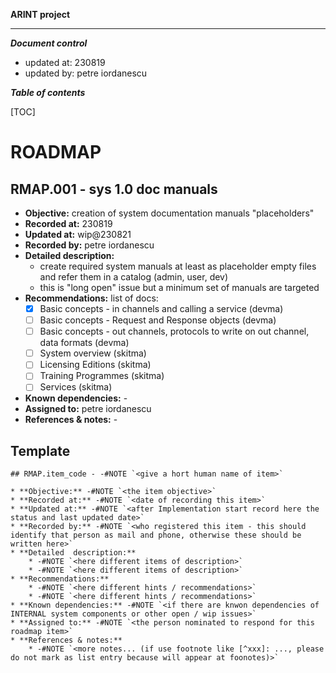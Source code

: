 
**ARINT project**

***

***Document control***

* updated at: 230819<br>
* updated by: petre iordanescu



***Table of contents***

[TOC]


# ROADMAP

## RMAP.001 - sys 1.0 doc manuals 

* **Objective:** creation of system documentation manuals "placeholders"
* **Recorded at:** 230819
* **Updated at:** wip@230821
* **Recorded by:** petre iordanescu
* **Detailed  description:**
    * create required system manuals at least as placeholder empty files and refer them in a catalog (admin, user, dev)
    * this is "long open" issue but a minimum set of manuals are targeted
* **Recommendations:** list of docs:
    * [x] Basic concepts - in channels and calling a service (devma)
    * [ ] Basic concepts - Request and Response objects (devma)
    * [ ] Basic concepts - out channels, protocols to write on out channel, data formats (devma)
    * [ ] System overview (skitma)
    * [ ] Licensing Editions (skitma)
    * [ ] Training Programmes (skitma)
    * [ ] Services (skitma)
* **Known dependencies:** -
* **Assigned to:** petre iordanescu
* **References & notes:** -







## Template

```
## RMAP.item_code - -#NOTE `<give a hort human name of item>`

* **Objective:** -#NOTE `<the item objective>`
* **Recorded at:** -#NOTE `<date of recording this item>`
* **Updated at:** -#NOTE `<after Implementation start record here the status and last updated date>`
* **Recorded by:** -#NOTE `<who registered this item - this should identify that person as mail and phone, otherwise these should be written here>`
* **Detailed  description:**
    * -#NOTE `<here different items of description>`
    * -#NOTE `<here different items of description>`
* **Recommendations:**
    * -#NOTE `<here different hints / recommendations>`
    * -#NOTE `<here different hints / recommendations>`
* **Known dependencies:** -#NOTE `<if there are knwon dependencies of INTERNAL system components or other open / wip issues>`
* **Assigned to:** -#NOTE `<the person nominated to respond for this roadmap item>`
* **References & notes:**
    * -#NOTE `<more notes... (if use footnote like [^xxx]: ..., please do not mark as list entry because will appear at foonotes)>`

```

